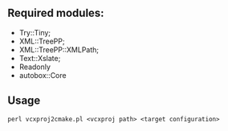 ## Required modules:
* Try::Tiny;
* XML::TreePP;
* XML::TreePP::XMLPath;
* Text::Xslate;
* Readonly
* autobox::Core

## Usage

    perl vcxproj2cmake.pl <vcxproj path> <target configuration>
